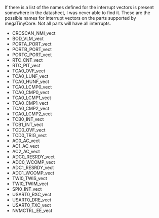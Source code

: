 If there is a list of the names defined for the interrupt vectors is present somewhere in the datasheet, I was never able to find it. These are the possible names for interrupt vectors on the parts supported by megaTinyCore. Not all parts will have all interrupts.


* CRCSCAN_NMI_vect
* BOD_VLM_vect
* PORTA_PORT_vect
* PORTB_PORT_vect
* PORTC_PORT_vect
* RTC_CNT_vect
* RTC_PIT_vect
* TCA0_OVF_vect
* TCA0_LUNF_vect
* TCA0_HUNF_vect
* TCA0_LCMP0_vect
* TCA0_CMP0_vect
* TCA0_LCMP1_vect
* TCA0_CMP1_vect
* TCA0_CMP2_vect
* TCA0_LCMP2_vect
* TCB0_INT_vect
* TCB1_INT_vect
* TCD0_OVF_vect
* TCD0_TRIG_vect
* AC0_AC_vect
* AC1_AC_vect
* AC2_AC_vect
* ADC0_RESRDY_vect
* ADC0_WCOMP_vect
* ADC1_RESRDY_vect
* ADC1_WCOMP_vect
* TWI0_TWIS_vect
* TWI0_TWIM_vect
* SPI0_INT_vect
* USART0_RXC_vect
* USART0_DRE_vect
* USART0_TXC_vect
* NVMCTRL_EE_vect
